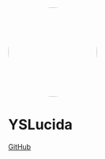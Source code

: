 <img width="180px" style="border-radius: 50%" bor src="https://avatars0.githubusercontent.com/u/9605622?s=400&u=c21a5ab9eb9f22338d7b7e46cc88838c185b7d4f&v=4t">

# YSLucida

[GitHub](<https://github.com/yslib>)